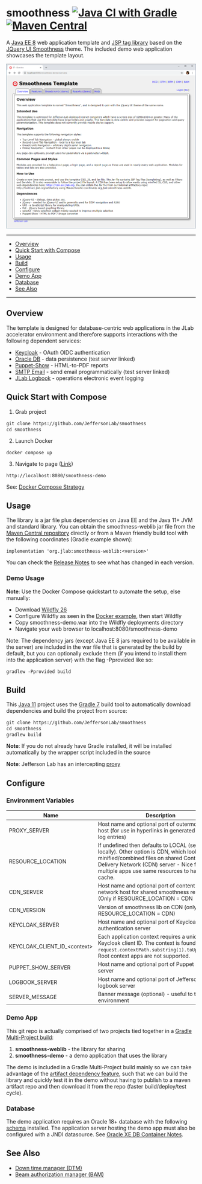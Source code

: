 # smoothness [![Java CI with Gradle](https://github.com/JeffersonLab/smoothness/workflows/Java%20CI%20with%20Gradle/badge.svg)](https://github.com/JeffersonLab/smoothness/actions?query=workflow%3A%22Java+CI+with+Gradle%22) [![Maven Central](https://badgen.net/maven/v/maven-central/org.jlab/smoothness-weblib)](https://repo1.maven.org/maven2/org/jlab/smoothness-weblib/)
A [Java EE 8](https://en.wikipedia.org/wiki/Jakarta_EE) web application template and [JSP tag library](https://docs.oracle.com/javaee/5/tutorial/doc/bnama.html) based on the [JQuery UI Smoothness](https://jqueryui.com/themeroller/) theme.  The included demo web application showcases the template layout.

![Screenshot](https://github.com/JeffersonLab/smoothness/raw/main/smoothness-demo/Screenshot.png?raw=true "Screenshot")

---
 - [Overview](https://github.com/JeffersonLab/smoothness#overview)
 - [Quick Start with Compose](https://github.com/JeffersonLab/smoothness#quick-start-with-compose)
 - [Usage](https://github.com/JeffersonLab/smoothness#usage)
 - [Build](https://github.com/JeffersonLab/smoothness#build)
 - [Configure](https://github.com/JeffersonLab/smoothness#configure)
 - [Demo App](https://github.com/JeffersonLab/smoothness#demo-app)
 - [Database](https://github.com/JeffersonLab/smoothness#database)
 - [See Also](https://github.com/JeffersonLab/smoothness#see-also)
---

## Overview
The template is designed for database-centric web applications in the JLab accelerator environment and therefore supports interactions with the following dependent services:
 - [Keycloak](https://github.com/keycloak/keycloak) - OAuth OIDC authentication
 - [Oracle DB](https://github.com/gvenzl/oci-oracle-xe) - data persistence (test server linked)
 - [Puppet-Show](https://github.com/slominskir/puppet-show) - HTML-to-PDF reports
 - [SMTP Email](https://github.com/mailhog/MailHog) - send email programmatically (test server linked)
 - [JLab Logbook](https://github.com/JeffersonLab/elog) - operations electronic event logging

## Quick Start with Compose
1. Grab project
```
git clone https://github.com/JeffersonLab/smoothness
cd smoothness
```
2. Launch Docker
```
docker compose up
```
3. Navigate to page ([Link](http://localhost:8080/smoothness-demo))
```
http://localhost:8080/smoothness-demo
```

See: [Docker Compose Strategy](https://gist.github.com/slominskir/a7da801e8259f5974c978f9c3091d52c)

## Usage
The library is a jar file plus dependencies on Java EE and the Java 11+ JVM and standard library.  You can obtain the smoothness-weblib jar file from the [Maven Central repository](https://repo1.maven.org/maven2/org/jlab/) directly or from a Maven friendly build tool with the following coordinates (Gradle example shown):
```
implementation 'org.jlab:smoothness-weblib:<version>'
```
You can check the [Release Notes](https://github.com/JeffersonLab/smoothness/releases) to see what has changed in each version. 

### Demo Usage

**Note**: Use the Docker Compose quickstart to automate the setup, else manually:

 - Download [Wildfly 26](https://www.wildfly.org/downloads/)
 - Configure Wildfly as seen in the [Docker example](https://github.com/JeffersonLab/smoothness/tree/main/docker/wildfly), then start Wildfly 
 - Copy smoothness-demo.war into the Wildfly deployments directory
 - Navigate your web browser to localhost:8080/smoothness-demo

Note: The dependency jars (except Java EE 8 jars required to be available in the server) are included in the war file that is generated by the build by default, but you can optionally exclude them (if you intend to install them into the application server) with the flag -Pprovided like so:

```
gradlew -Pprovided build
```

## Build
This [Java 11](https://adoptium.net/) project uses the [Gradle 7](https://gradle.org/) build tool to automatically download dependencies and build the project from source:

```
git clone https://github.com/JeffersonLab/smoothness
cd smoothness
gradlew build
```
**Note**: If you do not already have Gradle installed, it will be installed automatically by the wrapper script included in the source

**Note**: Jefferson Lab has an intercepting [proxy](https://gist.github.com/slominskir/92c25a033db93a90184a5994e71d0b78)

## Configure

### Environment Variables
| Name | Description |
|---|---|
| PROXY_SERVER | Host name and optional port of outermost proxy host (for use in hyperlinks in generated emails and log entries) |
| RESOURCE_LOCATION | If undefined then defaults to LOCAL (serve files locally).  Other option is CDN, which looks for minified/combined files on shared Content Delivery Network (CDN) server - Nice for when multiple apps use same resources to have warm cache. |
| CDN_SERVER | Host name and optional port of content delivery network host for shared smoothness resources (Only if RESOURCE_LOCATION = CDN |
| CDN_VERSION | Version of smoothness lib on CDN (only if RESOURCE_LOCATION = CDN) |
| KEYCLOAK_SERVER | Host name and optional port of Keycloak authentication server |
| KEYCLOAK_CLIENT_ID_&lt;context&gt; | Each application context requires a unique Keycloak client ID.  The context is found with `request.contextPath.substring(1).toUpperCase()`.  Root context apps are not supported. |
| PUPPET_SHOW_SERVER | Host name and optional port of Puppet Show server |
| LOGBOOK_SERVER | Host name and optional port of Jefferson Lab logbook server |
| SERVER_MESSAGE | Banner message (optional) - useful to tag test environment |


### Demo App
This git repo is actually comprised of two projects tied together in a [Gradle Multi-Project build](https://docs.gradle.org/current/userguide/intro_multi_project_builds.html): 

  1. **smoothness-weblib** - the library for sharing
  1. **smoothness-demo** - a demo application that uses the library

The demo is included in a Gradle Multi-Project build mainly so we can take advantage of the [artifact dependency feature](https://docs.gradle.org/current/userguide/declaring_dependencies_between_subprojects.html), such that we can build the library and quickly test it in the demo without having to publish to a maven artifact repo and then download it from the repo (faster build/deploy/test cycle).

### Database
The demo application requires an Oracle 18+ database with the following [schema](https://github.com/JeffersonLab/smoothness/tree/main/smoothness-demo/schema) installed.   The application server hosting the demo app must also be configured with a JNDI datasource.   See [Oracle XE DB Container Notes](https://github.com/JeffersonLab/smoothness/wiki/Developer-Notes#oracle-container).

## See Also
- [Down time manager (DTM)](https://github.com/JeffersonLab/dtm)
- [Beam authorization manager (BAM)](https://github.com/JeffersonLab/bam)
